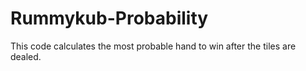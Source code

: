 # Rummykub-Probability
This code calculates the most probable hand to win after the tiles are dealed.
